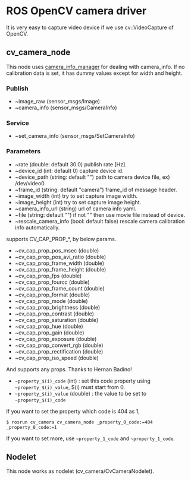 ROS OpenCV camera driver
========================
It is very easy to capture video device if we use cv::VideoCapture of OpenCV.

cv_camera_node
------------------
This node uses [camera_info_manager](http://wiki.ros.org/camera_info_manager) for dealing with camera_info.
If no calibration data is set, it has dummy values except for width and height.

### Publish ###

* ~image_raw (sensor_msgs/Image)
* ~camera_info (sensor_msgs/CameraInfo)

### Service ###

* ~set_camera_info (sensor_msgs/SetCameraInfo)

### Parameters ###

* ~rate (double: default 30.0) publish rate [Hz].
* ~device_id (int: default 0) capture device id.
* ~device_path (string: default "") path to camera device file, ex) /dev/video0.
* ~frame_id (string: default "camera") frame_id of message header.
* ~image_width (int) try to set capture image width.
* ~image_height (int) try to set capture image height.
* ~camera_info_url (string) url of camera info yaml.
* ~file (string: default "") if not "" then use movie file instead of device.
* ~rescale_camera_info (bool: default false) rescale camera calibration info automatically.

supports CV_CAP_PROP_*, by below params.

* ~cv_cap_prop_pos_msec (double)
* ~cv_cap_prop_pos_avi_ratio (double)
* ~cv_cap_prop_frame_width (double)
* ~cv_cap_prop_frame_height (double)
* ~cv_cap_prop_fps (double)
* ~cv_cap_prop_fourcc (double)
* ~cv_cap_prop_frame_count (double)
* ~cv_cap_prop_format (double)
* ~cv_cap_prop_mode (double)
* ~cv_cap_prop_brightness (double)
* ~cv_cap_prop_contrast (double)
* ~cv_cap_prop_saturation (double)
* ~cv_cap_prop_hue (double)
* ~cv_cap_prop_gain (double)
* ~cv_cap_prop_exposure (double)
* ~cv_cap_prop_convert_rgb (double)
* ~cv_cap_prop_rectification (double)
* ~cv_cap_prop_iso_speed (double)

And supports any props. Thanks to Hernan Badino!

* `~property_$(i)_code` (int) : set this code property using `~property_$(i)_value`, $(i) must start from 0.
* `~property_$(i)_value` (double) : the value to be set to `~property_$(i)_code`

If you want to set the property which code is 404 as 1,

    $ rosrun cv_camera cv_camera_node _property_0_code:=404 _property_0_code:=1

If you want to set more, use `~property_1_code` and `~property_1_code`.


Nodelet
-------------------

This node works as nodelet (cv_camera/CvCameraNodelet).
